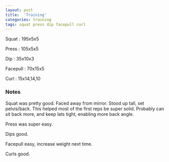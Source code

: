 ```yaml
---
layout: post
title:  'Training'
categories: training
tags: squat press dip facepull curl 
---
```


Squat   :   195x5x5

Press   :   105x5x5

Dip     :   35x10x3

Facepull    :   70x15x5

Curl    :   15x14,14,10

### Notes

Squat was pretty good. Faced away from mirror. Stood up tall, set pelvis/back. This
helped most of the first reps be super solid. Probably can sit back more, and keep lats
tight, enabling more back angle.

Press was super easy.

Dips good.

Facepull easy, increase weight next time.

Curls good.
